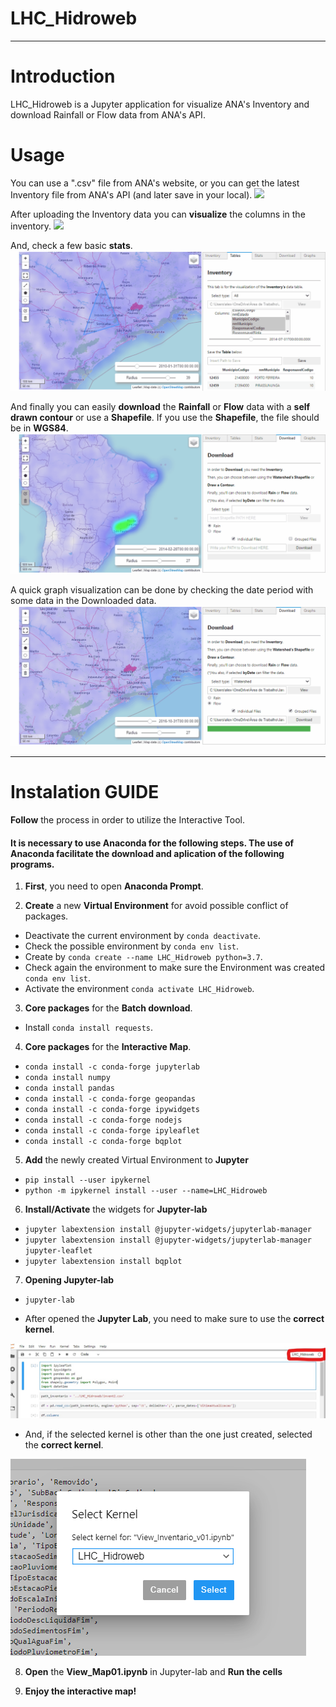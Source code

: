# LHC_Hidroweb
---------------------
# Introduction

LHC_Hidroweb is a Jupyter application for visualize ANA's Inventory and download Rainfall or Flow data from ANA's API.

# Usage

You can use a ".csv" file from ANA's website, or you can get the latest Inventory file from ANA's API (and later save in your local).
![](https://github.com/alexnaoki/LHC_Hidroweb/blob/master/gifs/inventario01_v2.gif)

After uploading the Inventory data you can **visualize** the columns in the inventory.
![](https://github.com/alexnaoki/LHC_Hidroweb/blob/master/gifs/tables01_v2.gif)

And, check a few basic **stats**.
![](https://github.com/alexnaoki/LHC_Hidroweb/blob/master/gifs/stats01_v2.gif)

And finally you can easily **download** the **Rainfall** or **Flow** data with a **self drawn contour** or use a **Shapefile**. If you use the **Shapefile**, the file should be in **WGS84**.
![](https://github.com/alexnaoki/LHC_Hidroweb/blob/master/gifs/download01_v2.gif)

A quick graph visualization can be done by checking the date period with some data in the Downloaded data.
![](https://github.com/alexnaoki/LHC_Hidroweb/blob/master/gifs/graphs01_v2.gif)

--------------------------------------

# Instalation GUIDE
**Follow** the process in order to utilize the Interactive Tool.

#### It is **necessary** to use Anaconda for the following steps. The use of Anaconda facilitate the download and aplication of the following programs.

1. **First**, you need to open **Anaconda Prompt**.

2. **Create** a new **Virtual Environment** for avoid possible conflict of packages.
  - Deactivate the current environment by `conda deactivate`.
  - Check the possible environment by `conda env list`.
  - Create by `conda create --name LHC_Hidroweb python=3.7`.
  - Check again the environment to make sure the Environment was created `conda env list`.
  - Activate the environment `conda activate LHC_Hidroweb`.


3. **Core packages** for the **Batch download**.
  - Install `conda install requests`.
  
4. **Core packages** for the **Interactive Map**.
  - `conda install -c conda-forge jupyterlab`
  - `conda install numpy`
  - `conda install pandas`
  - `conda install -c conda-forge geopandas`
  - `conda install -c conda-forge ipywidgets`
  - `conda install -c conda-forge nodejs`
  - `conda install -c conda-forge ipyleaflet`
  - `conda install -c conda-forge bqplot`
  
5. **Add** the newly created Virtual Environment to **Jupyter**
  - `pip install --user ipykernel`
  - `python -m ipykernel install --user --name=LHC_Hidroweb`
  
6. **Install/Activate** the widgets for **Jupyter-lab**
  - `jupyter labextension install @jupyter-widgets/jupyterlab-manager`
  - `jupyter labextension install @jupyter-widgets/jupyterlab-manager jupyter-leaflet`
  - `jupyter labextension install bqplot`

7. **Opening Jupyter-lab**
  - `jupyter-lab`
  
  - After opened the **Jupyter Lab**, you need to make sure to use the **correct kernel**.

![alt text](https://github.com/alexnaoki/LHC_Hidroweb/blob/master/imgs/fig03.jpg)

  - And, if the selected kernel is other than the one just created, selected the **correct kernel**.

![alt text](https://github.com/alexnaoki/LHC_Hidroweb/blob/master/imgs/fig02.PNG)

8. **Open** the **View_Map01.ipynb** in Jupyter-lab and **Run the cells**

9. **Enjoy the interactive map!**
